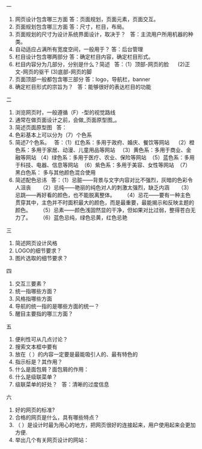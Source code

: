 一
1. 网页设计包含哪三方面
   答：页面规划，页面元素，页面交互。
2. 页面规划包含哪三方面
   答：尺寸，栏目，布局。
3. 页面规划的尺寸为设计系统界面设计，取决于？
   答：主流用户所用机器的种类。
4. 自动适应占满所有宽度空间，一般用于？
   答：后台管理
5. 栏目设计包含哪两部分
   答：确定栏目内容，确定栏目形式。  
6. 栏目内容分为几部分，分别是什么？简述
   答：（1）顶部-网页的脸
      (2)正文-网页的驱干
      (3)底部-网页的脚
7. 页面顶部一般都包含哪三部分
   答：logo，导航栏，banner
8. 确定栏目形式的宗旨为？
   答：能够很好的表达栏目的功能
   
二
1. 浏览网页时，一般遵循（F）-型的视觉路线
2. 通常在做页面设计之前，会做_页面原型图_。
3. 简述页面原型图
   答：
4. 色彩基本上可以分为（7）个色系
5. 简述7个色系。
   答：（1）红色系：多用于政府、婚庆、餐饮等网站
      （2）橙色系：多用于家居、动漫、儿童用品等网站
      （3）黄色系：多用于商业、金融等网站
      （4）绿色系：多用于医疗、农业、保险等网站
      （5）蓝色系：多用于科技、电器、信息等网站
      （6）紫色系：多用于美容、女性等网站
      （7）黑白色系： 多与其他颜色混合使用
6. 简述配色忌讳
   答：（1）忌脏——背景与文字内容对比不强烈，灰暗的色彩令人沮丧
      （2）忌纯——艳丽的纯色对人的刺激太强烈，缺乏内涵
      （3）忌跳——再好看的颜色，也不能脱离整体。
      （4）忌花——要有一种主色贯穿其中，主色并不时面积最大的颜色，而是最重要，最能揭示和反映主题的颜色。
      （5）忌素——颜色浅固然显的干净，但如果对比过弱，整得苍白无力了。
      （6）蓝色忌纯，绿色忌黄，红色忌艳
      
三 
1. 简述网页设计风格   
2. LOGO的细节要求？
3. 图片选取的细节要求？

四
1. 交互三要素？
2. 统一指哪些方面？
3. 风格指哪些方面
4. 导航的统一指的是哪些方面的统一？
5. 醒目主要指的哪三方面？

五
1. 便利性可从几点讨论？
2. 搜索文本框中要有
3. 放在（ ）的内容一定要是最能吸引人的、最有特色的
4. 指示标是？其作用？
5. 什么是面包屑？面包屑的作用：
6. 什么是级联菜单？
7. 级联菜单的好处？
   答：清晰的过度信息
   
六
1. 好的网页的标准?
2. 合格的网页是什么，具有哪些特点？
3. （ ）是设计时最为用心的地方，把网页很好的连接起来，用户使用起来会更加方便.
5. 举出几个有关网页设计的网站：

